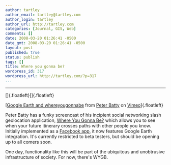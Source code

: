 ```yaml
---
author: tartley
author_email: tartley@tartley.com
author_login: tartley
author_url: http://tartley.com
categories: [Journal, GIS, Web]
comments: []
date: 2008-03-20 01:26:41 -0500
date_gmt: 2008-03-20 01:26:41 -0500
layout: post
published: true
status: publish
tags: []
title: Where you gonna be?
wordpress_id: 317
wordpress_url: http://tartley.com/?p=317
...
```

---

[]{.floatleft}[[](http://www.vimeo.com/796747/l:embed_796747)]{.floatleft}

[[Google Earth and
whereyougonnabe](http://www.vimeo.com/796747/l:embed_796747) from [Peter
Batty](http://www.vimeo.com/user365144/l:embed_796747) on
[Vimeo](http://vimeo.com/l:embed_796747)]{.floatleft}

Peter Batty has a funky screencast of his incipient social networking
slash geolocation application, [Where You Gonna
Be?](http://whereyougonnabe.com/) which allows you to see when your
future itinerary crosses paths with other people you know. Initially
implemented as a [Facebook
app](http://apps.facebook.com/whereyougonnabe/), it now features Google
Earth integration. It's currently restricted to beta testers, but should
be opening up to all comers soon.

One day, functionality like this will be part of the ubiquitous and
unobtrusive infrastructure of society. For now, there's WYGB.
